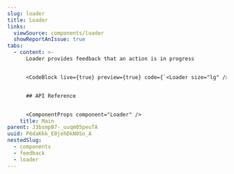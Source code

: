 ```yaml
---
slug: loader
title: Loader
links:
  viewSource: components/loader
  showReportAnIssue: true
tabs:
  - content: >-
      Loader provides feedback that an action is in progress


      <CodeBlock live={true} preview={true} code={`<Loader size="lg" />`} language={"tsx"} />


      ## API Reference


      <ComponentProps component="Loader" />
    title: Main
parent: J3bsmpB7-_uuqm05peuTA
uuid: P6daKkk_E0jehDkN0So_A
nestedSlug:
  - components
  - feedback
  - loader
---
```

